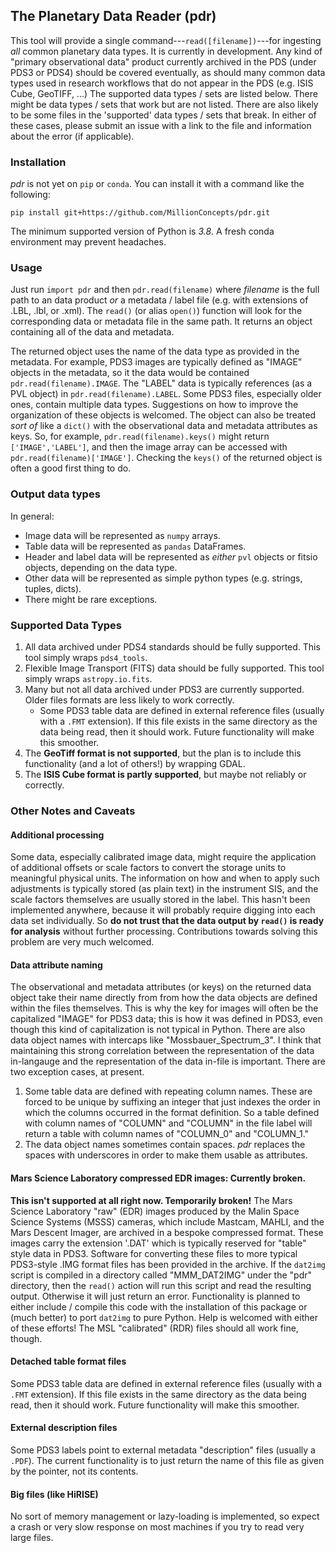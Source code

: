 ## The Planetary Data Reader (pdr)
This tool will provide a single command---`read([filename])`---for ingesting _all_ common planetary data types. It is currently in development. Any kind of "primary observational data" product currently archived in the PDS (under PDS3 or PDS4) should be covered eventually, as should many common data types used in research workflows that do not appear in the PDS (e.g. ISIS Cube, GeoTIFF, ...) The supported data types / sets are listed below. There might be data types / sets that work but are not listed. There are also likely to be some files in the 'supported' data types / sets that break. In either of these cases, please submit an issue with a link to the file and information about the error (if applicable).

### Installation
_pdr_ is not yet on `pip` or `conda`. You can install it with a command like the following:

    pip install git+https://github.com/MillionConcepts/pdr.git

The minimum supported version of Python is _3.8_. A fresh conda environment may prevent headaches.

### Usage
Just run `import pdr` and then `pdr.read(filename)` where _filename_ is the full path to an data product _or_ a metadata / label file (e.g. with extensions of .LBL, .lbl, or .xml). The `read()` (or alias `open()`) function will look for the corresponding data or metadata file in the same path. It returns an object containing all of the data and metadata.

The returned object uses the name of the data type as provided in the metadata. For example, PDS3 images are typically defined as "IMAGE" objects in the metadata, so it the data would be contained `pdr.read(filename).IMAGE`. The "LABEL" data is typically references (as a PVL object) in `pdr.read(filename).LABEL`. Some PDS3 files, especially older ones, contain multiple data types. Suggestions on how to improve the organization of these objects is welcomed.
The object can also be treated _sort of_ like a `dict()` with the observational data and metadata attributes as keys. So, for example, `pdr.read(filename).keys()` might return `['IMAGE','LABEL']`, and then the image array can be accessed with `pdr.read(filename)['IMAGE']`. Checking the `keys()` of the returned object is often a good first thing to do.

### Output data types
In general:
+ Image data will be represented as `numpy` arrays.
+ Table data will be represented as `pandas` DataFrames.
+ Header and label data will be represented as _either_ `pvl` objects or fitsio objects, depending on the data type.
+ Other data will be represented as simple python types (e.g. strings, tuples, dicts).
+ There might be rare exceptions.

### Supported Data Types
1. All data archived under PDS4 standards should be fully supported. This tool simply wraps `pds4_tools`.
2. Flexible Image Transport (FITS) data should be fully supported. This tool simply wraps `astropy.io.fits`.
3. Many but not all data archived under PDS3 are currently supported. Older files formats are less likely to work correctly.
   + Some PDS3 table data are defined in external reference files (usually with a `.FMT` extension). If this file exists in the same directory as the data being read, then it should work. Future functionality will make this smoother.
4. The **GeoTiff format is not supported**, but the plan is to include this functionality (and a lot of others!) by wrapping GDAL.
5. The **ISIS Cube format is partly supported**, but maybe not reliably or correctly.
    
### Other Notes and Caveats
#### Additional processing
Some data, especially calibrated image data, might require the application of additional offsets or scale factors to convert the storage units to meaningful physical units. The information on how and when to apply such adjustments is typically stored (as plain text) in the instrument SIS, and the scale factors themselves are usually stored in the label. This hasn't been implemented anywhere, because it will probably require digging into each data set individually. So **do not trust that the data output by `read()` is ready for analysis** without further processing. Contributions towards solving this problem are very much welcomed.

#### Data attribute naming
The observational and metadata attributes (or keys) on the returned data object take their name directly from from how the data objects are defined within the files themselves. This is why the key for images will often be the capitalized "IMAGE" for PDS3 data; this is how it was defined in PDS3, even though this kind of capitalization is not typical in Python. There are also data object names with intercaps like "Mossbauer_Spectrum_3". I think that maintaining this strong correlation between the representation of the data in-langauge and the representation of the data in-file is important.
There are two exception cases, at present.
1. Some table data are defined with repeating column names. These are forced to be unique by suffixing an integer that just indexes the order in which the columns occurred in the format definition. So a table defined with column names of "COLUMN" and "COLUMN" in the file label will return a table with column names of "COLUMN_0" and "COLUMN_1."
2. The data object names sometimes contain spaces. _pdr_ replaces the spaces with underscores in order to make them usable as attributes.

#### Mars Science Laboratory compressed EDR images: Currently broken.
**This isn't supported at all right now. Temporarily broken!** The Mars Science Laboratory "raw" (EDR) images produced by the Malin Space Science Systems (MSSS) cameras, which include Mastcam, MAHLI, and the Mars Descent Imager, are archived in a bespoke compressed format. These images carry the extension '.DAT' which is typically reserved for "table" style data in PDS3. Software for converting these files to more typical PDS3-style .IMG format files has been provided in the archive. If the `dat2img` script is compiled in a directory called "MMM_DAT2IMG" under the "pdr" directory, then the `read()` action will run this script and read the resulting output. Otherwise it will just return an error. Functionality is planned to either include / compile this code with the installation of this package or (much better) to port `dat2img` to pure Python. Help is welcomed with either of these efforts! The MSL "calibrated" (RDR) files should all work fine, though.


#### Detached table format files
Some PDS3 table data are defined in external reference files (usually with a `.FMT` extension). If this file exists in the same directory as the data being read, then it should work. Future functionality will make this smoother.

#### External description files
Some PDS3 labels point to external metadata "description" files (usually a `.PDF`). The current functionality is to just return the name of this file as given by the pointer, not its contents.

#### Big files (like HiRISE)
No sort of memory management or lazy-loading is implemented, so expect a crash or very slow response on most machines if you try to read very large files.
